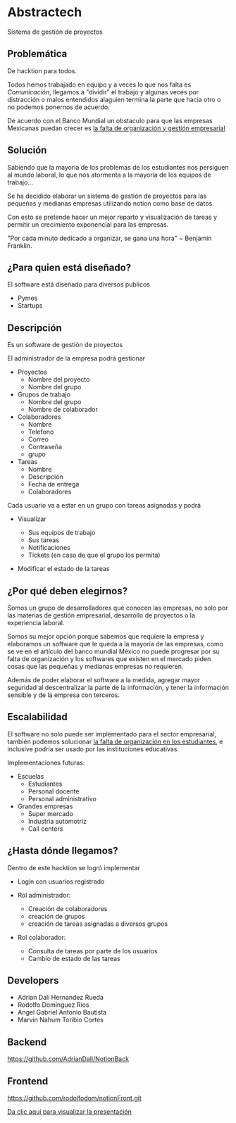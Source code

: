 
# Abstractech

Sistema de gestión de proyectos

## Problemática

De hacktion para todos.

Todos hemos trabajado en equipo y a veces lo que nos falta es *Comunicación*, llegamos a "dividir" el trabajo y algunas veces por distracción o malos entendidos alaguien termina la parte que hacia otro o no podemos ponernos de acuerdo.

De acuerdo con el Banco Mundial un obstaculo para que las empresas Mexicanas puedan crecer es [la falta de organización y gestión empresarial](https://www.bancomundial.org/es/news/press-release/2022/03/16/la-falta-de-recursos-para-las-empresas-han-impedido-el-crecimiento-de-la-productividad)



## Solución

Sabiendo que la mayoria de los problemas de los estudiantes nos persiguen al mundo laboral, lo que nos atormenta a la mayoria de los equipos de trabajo...

Se ha decidido elaborar un sistema de gestión de proyectos para las pequeñas y medianas empresas utilizando notion como base de datos.

Con esto se pretende hacer un mejor reparto y visualización de tareas y permitir un crecimiento exponencial para las empresas.

"Por cada minuto dedicado a organizar, se gana una hora" ~ Benjamin Franklin.


## ¿Para quien está diseñado?

El software está diseñado para diversos publicos

* Pymes 
* Startups





## Descripción
Es un software de gestión de proyectos 

El administrador de la empresa podrá gestionar

* Proyectos 
    * Nombre del proyecto 
    * Nombre del grupo
* Grupos de trabajo
    * Nombre del grupo 
    * Nombre de colaborador
* Colaboradores
    * Nombre 
    * Telefono 
    * Correo
    * Contraseña
    * grupo
* Tareas
    * Nombre
    * Descripción
    * Fecha de entrega
    * Colaboradores


Cada usuario va a estar en un grupo con tareas asignadas y podrá
* Visualizar 
    * Sus equipos de trabajo
    * Sus tareas
    * Notificaciones
    * Tickets (en caso de que el grupo los permita)
    
* Modificar el estado de la tareas







## ¿Por qué deben elegirnos?

Somos un grupo de desarrolladores que conocen las empresas, no solo por las materias de gestión empresarial, desarrollo de proyectos o la experiencia laboral.

Somos su mejor opción porque sabemos que requiere la empresa y elaboramos un software que le queda a la mayoría de las empresas, como se ve en el artículo del banco mundial México no puede progresar por su falta de organización y los softwares que existen en el mercado piden cosas que las pequeñas y medianas empresas no requieren.

Además de poder elaborar el software a la medida, agregar mayor seguridad al descentralizar la parte de la información, y tener la información sensible y de la empresa con terceros.





## Escalabilidad

El software no solo puede ser implementado para el sector empresarial, también podemos solucionar  [la falta de organización en los estudiantes](https://www.uag.mx/es/mediaHub/falta-de-organizacion-causa-de-bajo-desempeno-en-el-aprendizaje/2022-08), e inclusive podría ser usado por las instituciones educativas

Implementaciones futuras:

* Escuelas
    * Estudiantes
    * Personal docente
    * Personal administrativo
* Grandes empresas
    * Super mercado
    * Industria automotriz
    * Call centers


## ¿Hasta dónde llegamos?

Dentro de este hacktion se logró implementar
* Login con usuarios registrado

* Rol administrador: 
    * Creación de colaboradores
    * creación de grupos
    * creación de tareas asignadas a diversos grupos

* Rol colaborador:
    * Consulta de tareas por parte de los usuarios
    * Cambio de estado de las tareas


## Developers

* Adrian Dali Hernandez Rueda
* Rodolfo Domínguez Ríos
* Angel Gabriel Antonio Bautista
* Marvin Nahum Toribio Cortes 



## Backend
https://github.com/AdrianDali/NotionBack
## Frontend
https://github.com/rodolfodom/notionFront.git




[Da clic aquí para visualizar la presentación](https://www.canva.com/design/DAGKNliqVlo/EPcYNJexkFzxfYzkAhkSLA/edit?utm_content=DAGKNliqVlo&utm_campaign=designshare&utm_medium=link2&utm_source=sharebutton)

